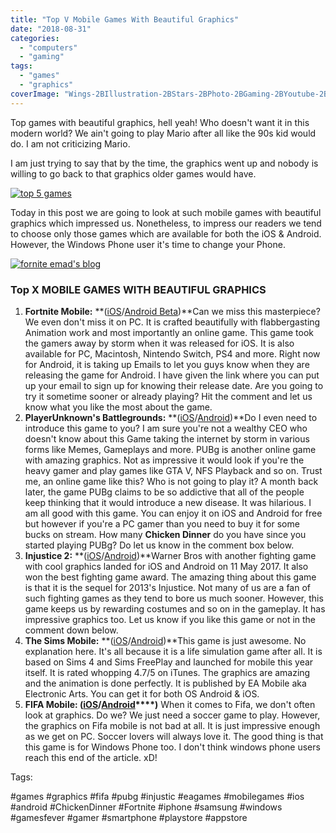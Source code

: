 ```yaml
---
title: "Top V Mobile Games With Beautiful Graphics"
date: "2018-08-31"
categories: 
  - "computers"
  - "gaming"
tags: 
  - "games"
  - "graphics"
coverImage: "Wings-2BIllustration-2BStars-2BPhoto-2BGaming-2BYoutube-2BChannel-2BArt.png"
---
```


Top games with beautiful graphics, hell yeah! Who doesn't want it in this modern world? We ain't going to play Mario after all like the 90s kid would do. I am not criticizing Mario.

I am just trying to say that by the time, the graphics went up and nobody is willing to go back to that graphics older games would have.

[![top 5 games](/posts/2018/08/images/Wings-2BIllustration-2BStars-2BPhoto-2BGaming-2BYoutube-2BChannel-2BArt-300x169.png)](https://sastaeinstein.com/wp-content/uploads/2018/08/Wings-2BIllustration-2BStars-2BPhoto-2BGaming-2BYoutube-2BChannel-2BArt.png)

Today in this post we are going to look at such mobile games with beautiful graphics which impressed us. Nonetheless, to impress our readers we tend to choose only those games which are available for both the iOS & Android. However, the Windows Phone user it's time to change your Phone. 

[![fornite emad's blog](/posts/2018/08/images/Fortnite-06-HD-textless-300x140.png)](https://sastaeinstein.com/wp-content/uploads/2018/08/Fortnite-06-HD-textless.png)

### Top X MOBILE GAMES WITH BEAUTIFUL GRAPHICS

1. **Fortnite Mobile:** **([iOS](https://itunes.apple.com/us/app/fortnite/id1261357853?mt=8)/[Android Beta](https://www.epicgames.com/fortnite/en-US/mobile/android/sign-up))**Can we miss this masterpiece? We even don't miss it on PC. It is crafted beautifully with flabbergasting Animation work and most importantly an online game. This game took the gamers away by storm when it was released for iOS. It is also available for PC, Macintosh, Nintendo Switch, PS4 and more. Right now for Android, it is taking up Emails to let you guys know when they are releasing the game for Android. I have given the link where you can put up your email to sign up for knowing their release date. Are you going to try it sometime sooner or already playing? Hit the comment and let us know what you like the most about the game.
2. **PlayerUnknown's Battlegrounds:** **([iOS](https://itunes.apple.com/us/app/pubg-mobile/id1330123889?mt=8)/[Android](https://play.google.com/store/apps/details?id=com.tencent.ig&hl=en_IN))**Do I even need to introduce this game to you? I am sure you're not a wealthy CEO who doesn't know about this Game taking the internet by storm in various forms like Memes, Gameplays and more. PUBg is another online game with amazing graphics. Not as impressive it would look if you're the heavy gamer and play games like GTA V, NFS Playback and so on. Trust me, an online game like this? Who is not going to play it? A month back later, the game PUBg claims to be so addictive that all of the people keep thinking that it would introduce a new disease. It was hilarious. I am all good with this game. You can enjoy it on iOS and Android for free but however if you're a PC gamer than you need to buy it for some bucks on stream. How many **Chicken Dinner** do you have since you started playing PUBg? Do let us know in the comment box below.
3. **Injustice 2:** **([iOS](https://itunes.apple.com/us/app/injustice-2/id1109008423?mt=8)/[Android](https://play.google.com/store/apps/details?id=com.wb.goog.injustice.brawler2017&hl=en))**Warner Bros with another fighting game with cool graphics landed for iOS and Android on 11 May 2017. It also won the best fighting game award. The amazing thing about this game is that it is the sequel for 2013's Injustice. Not many of us are a fan of such fighting games as they tend to bore us much sooner. However, this game keeps us by rewarding costumes and so on in the gameplay. It has impressive graphics too. Let us know if you like this game or not in the comment down below.
4. **The Sims Mobile:** **([iOS](https://itunes.apple.com/us/app/the-sims-mobile/id1144258115?mt=8)/[Android](https://play.google.com/store/apps/details?id=com.ea.gp.simsmobile&hl=en))**This game is just awesome. No explanation here. It's all because it is a life simulation game after all. It is based on Sims 4 and Sims FreePlay and launched for mobile this year itself. It is rated whopping 4.7/5 on iTunes. The graphics are amazing and the animation is done perfectly. It is published by EA Mobile aka Electronic Arts. You can get it for both OS Android & iOS.
5. **FIFA Mobile: ([iOS](https://itunes.apple.com/us/app/fifa-soccer/id1094930513?mt=8)/[Android](https://play.google.com/store/apps/details?id=com.ea.gp.fifamobile&hl=en)****)** When it comes to Fifa, we don't often look at graphics. Do we? We just need a soccer game to play. However, the graphics on Fifa mobile is not bad at all. It is just impressive enough as we get on PC. Soccer lovers will always love it. The good thing is that this game is for Windows Phone too. I don't think windows phone users reach this end of the article. xD!

Tags:

#games #graphics #fifa #pubg #injustic #eagames #mobilegames #ios #android #ChickenDinner #Fortnite #iphone #samsung #windows #gamesfever #gamer #smartphone #playstore #appstore
